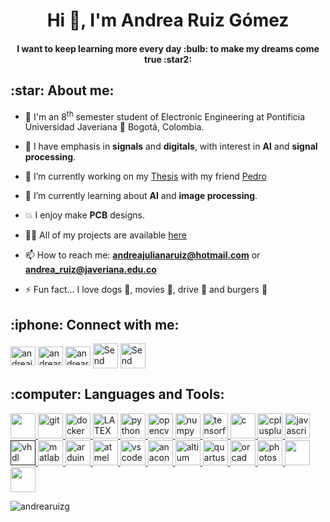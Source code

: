 <h1 align="center">Hi 👋, I'm Andrea Ruiz Gómez</h1>
<h4 align="center">I want to keep learning more every day :bulb: to make my dreams come true :star2:</h4>

<h2 align="left">:star: About me:</h2>
<p align="left">
  
- :school: I'm an 8<sup>th</sup> semester student of Electronic Engineering at Pontificia Universidad Javeriana :round_pushpin: Bogotá, Colombia.

- :pencil: I have emphasis in **signals** and **digitals**, with interest in **AI** and **signal processing**.
  
- 🔭 I’m currently working on my [Thesis](https://github.com/Kiwi-PUJ) with my friend [Pedro](https://github.com/users/PedroRuizCode)

- :brain: I’m currently learning about **AI** and **image processing**.

- :boom: I enjoy make **PCB** designs.

- 👨‍💻 All of my projects are available [here](https://github.com/andrearuizg?tab=repositories)

- 📫 How to reach me: **andreajulianaruiz@hotmail.com** or **andrea_ruiz@javeriana.edu.co**

- ⚡ Fun fact... I love dogs :dog:, movies :movie_camera:, drive :red_car: and burgers :hamburger:

<h2 align="left">:iphone: Connect with me:</h2>
<p align="left">
<a href="https://fb.com/andreajulianaruiz1" target="blank"><img align="center" src="https://cdn.jsdelivr.net/npm/simple-icons@3.0.1/icons/facebook.svg" alt="andreajulianaruiz1" height="30" width="40" /></a>
<a href="https://instagram.com/andrearuizg_" target="blank"><img align="center" src="https://cdn.jsdelivr.net/npm/simple-icons@3.0.1/icons/instagram.svg" alt="andrearuizg_" height="30" width="40" /></a>
<a href="https://linkedin.com/in/andrearuizgomez" target="blank"><img align="center" src="https://cdn.jsdelivr.net/npm/simple-icons@3.0.1/icons/linkedin.svg" alt="andrearuizgomez" height="30" width="40" /></a>
<a href="mailto:andreajulianaruiz@hotmail.com"><img align="center" src="https://cdn.icon-icons.com/icons2/614/PNG/512/email-envelope-outline-shape-with-rounded-corners_icon-icons.com_56530.png" alt="Send me an email to my personal account" height="40" width="40" /></a>
<a href="mailto:andrea_ruiz@javeriana.edu.co"><img align="center" src="https://cdn.icon-icons.com/icons2/614/PNG/512/email-black-envelope-back_icon-icons.com_56531.png" alt="Send me an email to my educational account" height="40" width="40" /></a>

</p>

<h2 align="left">:computer: Languages and Tools:</h2>

<p align="left"> 
<a href="https://www.linux.org/" target="_blank"> <img src="https://cdn.icon-icons.com/icons2/195/PNG/128/OS_Linux_23399.png" width="40" height="40"/> </a> 
<a href="https://git-scm.com/" target="_blank"> <img src="https://www.vectorlogo.zone/logos/git-scm/git-scm-icon.svg" alt="git" width="40" height="40"/> </a> 
<a href="https://www.docker.com/" target="_blank"> <img src="https://devicons.github.io/devicon/devicon.git/icons/docker/docker-original-wordmark.svg" alt="docker" width="40" height="40"/> </a> 
<a href="https://es.overleaf.com/" target="_blank"> <img src="https://user-images.githubusercontent.com/5700795/49007377-3bac3d00-f163-11e8-8172-cdad5fde4c8c.png" alt="LATEX" width="40" height="40"/> </a> 
<a href="https://www.python.org" target="_blank"> <img src="https://devicons.github.io/devicon/devicon.git/icons/python/python-original.svg" alt="python" width="40" height="40"/> </a> 
<a href="https://opencv.org/" target="_blank"> <img src="https://www.vectorlogo.zone/logos/opencv/opencv-icon.svg" alt="opencv" width="40" height="40"/> </a> 
<a href="https://numpy.org/" target="_blank"> <img src="https://i1.wp.com/learnbyinsight.com/wp-content/uploads/2020/08/numpy.png?fit=225%2C225&ssl=1" alt="numpy" width="40" height="40"/> </a> 
<a href="https://www.tensorflow.org/?hl=es-419" target="_blank"> <img src="https://cdn-images-1.medium.com/max/1200/1*iDQvKoz7gGHc6YXqvqWWZQ.png" alt="tensorflow" width="40" height="40"/> </a> 
<a href="https://www.cprogramming.com/" target="_blank"> <img src="https://devicons.github.io/devicon/devicon.git/icons/c/c-original.svg" alt="c" width="40" height="40"/> </a> 
<a href="https://www.w3schools.com/cpp/" target="_blank"> <img src="https://devicons.github.io/devicon/devicon.git/icons/cplusplus/cplusplus-original.svg" alt="cplusplus" width="40" height="40"/> </a> 
<a href="https://developer.mozilla.org/en-US/docs/Web/JavaScript" target="_blank"> <img src="https://devicons.github.io/devicon/devicon.git/icons/javascript/javascript-original.svg" alt="javascript" width="40" height="40"/> </a> 
<a href="" target="_blank"> <img src="https://is3-ssl.mzstatic.com/image/thumb/Purple114/v4/a6/a0/05/a6a0054d-9c72-f9c9-9a98-2f871a2b159d/source/512x512bb.jpg" alt="vhdl" width="40" height="40"/> </a> 
<a href="https://www.mathworks.com/" target="_blank"> <img src="https://upload.wikimedia.org/wikipedia/commons/2/21/Matlab_Logo.png" alt="matlab" width="40" height="40"/> </a> 
<a href="https://www.arduino.cc/" target="_blank"> <img src="https://cdn.worldvectorlogo.com/logos/arduino-1.svg" alt="arduino" width="40" height="40"/> </a> 
<a href="https://www.microchip.com/mplab/avr-support/atmel-studio-7" target="_blank"> <img src="https://www.it.unlv.edu/sites/default/files/styles/250_width/public/sites/default/files/assets/software/icons/atmel_studio.png?itok=Y_BrK5R2" alt="atmel" width="40" height="40"/> </a> 
<a href="https://visualstudio.microsoft.com/es/" target="_blank"> <img src="https://upload.wikimedia.org/wikipedia/commons/thumb/9/9a/Visual_Studio_Code_1.35_icon.svg/1024px-Visual_Studio_Code_1.35_icon.svg.png" alt="vscode" width="40" height="40"/> </a> 
<a href="https://www.anaconda.com/" target="_blank"> <img src="https://www.psych.mcgill.ca/labs/mogillab/anaconda2/pkgs/anaconda-navigator-1.4.3-py27_0/lib/python2.7/site-packages/anaconda_navigator/static/images/anaconda-icon-1024x1024.png" alt="anaconda" width="40" height="40"/> </a> 
<a href="https://www.altium.com/es" target="_blank"> <img src="https://1.bp.blogspot.com/-yVsSyoVRdX4/X1TgNISnxmI/AAAAAAAAZj4/eNaGrtCEd9M09D4sl6_ikf_S89rNqHuvgCLcBGAsYHQ/s1600/Altium%2BDesigner%2BFull%2Bversion.png" alt="altium" width="40" height="40"/> </a> 
<a href="https://www.intel.com/content/www/us/en/software/programmable/quartus-prime/overview.html" target="_blank"> <img src="https://i0.wp.com/sensi.org/~svo/eagle/icon_altera_quartus.png" alt="quartus" width="40" height="40"/> </a> 
<a href="https://www.orcad.com/" target="_blank"> <img src="https://www.trs-star.com/project_files/img/entwicklung/logos_tools/orcad_logo.png" alt="orcad" width="40" height="40"/> </a> 
<a href="https://www.photoshop.com/en" target="_blank"> <img src="https://cdn.icon-icons.com/icons2/2107/PNG/512/file_type_photoshop_icon_130268.png" alt="photoshop" width="40" height="40"/> </a> 
<a href="https://www.adobe.com/in/products/illustrator.html" target="_blank"> <img src="https://cdn.icon-icons.com/icons2/1088/PNG/512/1485282143-adobe-illustrator-cc-creative-cloud_78298.png" width="40" height="40"/> </a> 
<a href="https://www.adobe.com/la/products/aftereffects.html" target="_blank"> <img src="https://cdn.icon-icons.com/icons2/1088/PNG/512/1485282160-adobe-after-effects-cc-creative-cloud-digital-visual-effects-motion-graphics-and-compositing-application_78299.png" width="40" height="40"/> </a> 
</p>

<p align="left"> <img src="https://komarev.com/ghpvc/?username=andrearuizg&label=Profile%20views&color=0e75b6&style=flat" alt="andrearuizg" /> </p>
